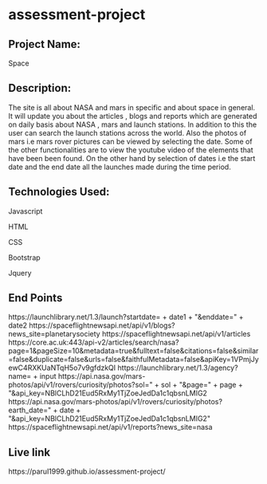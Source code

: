 # assessment-project
<h2>Project Name:</h2><p>Space
<h2>Description:</h2><p> The site is all about NASA and mars in specific and about space in general.
It will update you about the articles , blogs and reports which are generated on daily basis about 
NASA , mars and launch stations. In addition to this the user can search the launch stations across the world. 
Also the photos of mars i.e mars rover pictures can be viewed by selecting the date. Some of the other functionalities 
are to view the youtube video of the elements that have been been found. On the other hand by selection of dates 
i.e the start date and the end date all the launches made during the time period.</p>
<h2>Technologies Used:</h2>
<p>Javascript</p>
<p>HTML</p>
<p>CSS</p>
<p>Bootstrap</p>
<p>Jquery</p>
<h2>End Points </h2>
https://launchlibrary.net/1.3/launch?startdate= + date1 + "&enddate=" + date2
https://spaceflightnewsapi.net/api/v1/blogs?news_site=planetarysociety
https://spaceflightnewsapi.net/api/v1/articles
https://core.ac.uk:443/api-v2/articles/search/nasa?page=1&pageSize=10&metadata=true&fulltext=false&citations=false&similar=false&duplicate=false&urls=false&faithfulMetadata=false&apiKey=1VPmjJyewC4RXKUaNTqH5o7v9gfdzkQI
https://launchlibrary.net/1.3/agency?name= + input
https://api.nasa.gov/mars-photos/api/v1/rovers/curiosity/photos?sol=" + sol + "&page=" + page + "&api_key=NBlCLhD21Eud5RxMy1TjZoeJedDa1c1qbsnLMIG2
https://api.nasa.gov/mars-photos/api/v1/rovers/curiosity/photos?earth_date=" + date + "&api_key=NBlCLhD21Eud5RxMy1TjZoeJedDa1c1qbsnLMIG2"
https://spaceflightnewsapi.net/api/v1/reports?news_site=nasa
<h2>Live link</h2>
https://parul1999.github.io/assessment-project/

